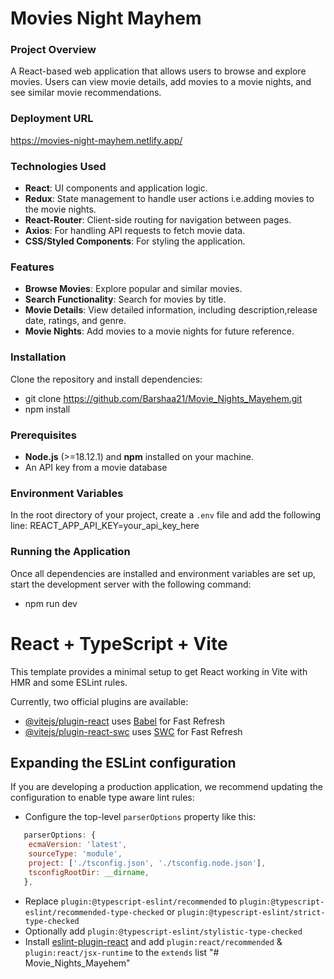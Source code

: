 # Movies Night Mayhem

### Project Overview
A React-based web application that allows users to browse and explore movies. Users can view movie details, add movies to a movie nights, and see similar movie recommendations. 

### Deployment URL
https://movies-night-mayhem.netlify.app/

### Technologies Used
- **React**: UI components and application logic.
- **Redux**: State management to handle user actions i.e.adding movies to the movie nights.
- **React-Router**: Client-side routing for navigation between pages.
- **Axios**: For handling API requests to fetch movie data.
- **CSS/Styled Components**: For styling the application.

### Features
- **Browse Movies**: Explore popular and similar movies.
- **Search Functionality**: Search for movies by title.
- **Movie Details**: View detailed information, including description,release date, ratings, and genre.
- **Movie Nights**: Add movies to a movie nights for future reference.

### Installation
Clone the repository and install dependencies:
- git clone https://github.com/Barshaa21/Movie_Nights_Mayehem.git
- npm install

### Prerequisites
- **Node.js** (>=18.12.1) and **npm** installed on your machine.
- An API key from a movie database

### Environment Variables
In the root directory of your project, create a `.env` file and add the following line:
REACT_APP_API_KEY=your_api_key_here

### Running the Application
Once all dependencies are installed and environment variables are set up, start the development server with the following command:
- npm run dev

# React + TypeScript + Vite

This template provides a minimal setup to get React working in Vite with HMR and some ESLint rules.

Currently, two official plugins are available:

- [@vitejs/plugin-react](https://github.com/vitejs/vite-plugin-react/blob/main/packages/plugin-react/README.md) uses [Babel](https://babeljs.io/) for Fast Refresh
- [@vitejs/plugin-react-swc](https://github.com/vitejs/vite-plugin-react-swc) uses [SWC](https://swc.rs/) for Fast Refresh

## Expanding the ESLint configuration

If you are developing a production application, we recommend updating the configuration to enable type aware lint rules:

- Configure the top-level `parserOptions` property like this:

```js
   parserOptions: {
    ecmaVersion: 'latest',
    sourceType: 'module',
    project: ['./tsconfig.json', './tsconfig.node.json'],
    tsconfigRootDir: __dirname,
   },
```

- Replace `plugin:@typescript-eslint/recommended` to `plugin:@typescript-eslint/recommended-type-checked` or `plugin:@typescript-eslint/strict-type-checked`
- Optionally add `plugin:@typescript-eslint/stylistic-type-checked`
- Install [eslint-plugin-react](https://github.com/jsx-eslint/eslint-plugin-react) and add `plugin:react/recommended` & `plugin:react/jsx-runtime` to the `extends` list
"# Movie_Nights_Mayehem" 
